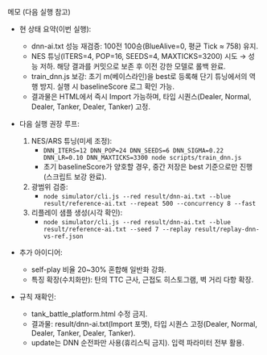 메모 (다음 실행 참고)

- 현 상태 요약(이번 실행):
  - dnn-ai.txt 성능 재검증: 100전 100승(BlueAlive=0, 평균 Tick ≈ 758) 유지.
  - NES 튜닝(ITERS=4, POP=16, SEEDS=4, MAXTICKS=3200) 시도 → 성능 저하. 해당 결과를 커밋으로 보존 후 이전 강한 모델로 롤백 완료.
  - train_dnn.js 보강: 초기 m(베이스라인)을 best로 등록해 단기 튜닝에서의 역행 방지. 실행 시 baselineScore 로그 확인 가능.
  - 결과물은 HTML에서 즉시 Import 가능하며, 타입 시퀀스(Dealer, Normal, Dealer, Tanker, Dealer, Tanker) 고정.

- 다음 실행 권장 루프:
  1) NES/ARS 튜닝(미세 조정):
     - `DNN_ITERS=12 DNN_POP=24 DNN_SEEDS=6 DNN_SIGMA=0.22 DNN_LR=0.10 DNN_MAXTICKS=3300 node scripts/train_dnn.js`
     - 초기 baselineScore가 양호할 경우, 중간 저장은 best 기준으로만 진행(스크립트 보강 완료).
  2) 광범위 검증:
     - `node simulator/cli.js --red result/dnn-ai.txt --blue result/reference-ai.txt --repeat 500 --concurrency 8 --fast`
  3) 리플레이 샘플 생성(시각 확인):
     - `node simulator/cli.js --red result/dnn-ai.txt --blue result/reference-ai.txt --seed 7 --replay result/replay-dnn-vs-ref.json`

- 추가 아이디어:
  - self-play 비율 20~30% 혼합해 일반화 강화.
  - 특징 확장(수치화만): 탄의 TTC 근사, 근접도 히스토그램, 벽 거리 다항 확장.

- 규칙 재확인:
  - tank_battle_platform.html 수정 금지.
  - 결과물: result/dnn-ai.txt(Import 포맷), 타입 시퀀스 고정(Dealer, Normal, Dealer, Tanker, Dealer, Tanker).
  - update는 DNN 순전파만 사용(휴리스틱 금지). 입력 파라미터 전부 활용.
